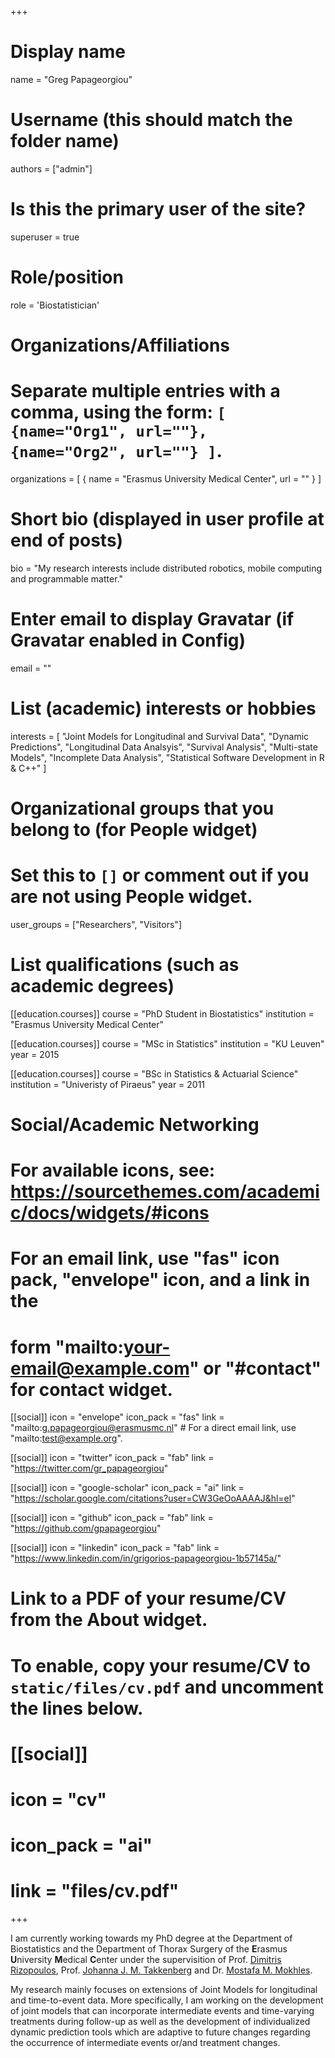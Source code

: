 +++
# Display name
name = "Greg Papageorgiou"

# Username (this should match the folder name)
authors = ["admin"]

# Is this the primary user of the site?
superuser = true

# Role/position
role = 'Biostatistician'

# Organizations/Affiliations
#   Separate multiple entries with a comma, using the form: `[ {name="Org1", url=""}, {name="Org2", url=""} ]`.
organizations = [ { name = "Erasmus University Medical Center", url = "" } ]

# Short bio (displayed in user profile at end of posts)
bio = "My research interests include distributed robotics, mobile computing and programmable matter."

# Enter email to display Gravatar (if Gravatar enabled in Config)
email = ""

# List (academic) interests or hobbies
interests = [
  "Joint Models for Longitudinal and Survival Data",
  "Dynamic Predictions",
  "Longitudinal Data Analsyis", 
  "Survival Analysis", 
  "Multi-state Models",
  "Incomplete Data Analysis", 
  "Statistical Software Development in R & C++"
]

# Organizational groups that you belong to (for People widget)
#   Set this to `[]` or comment out if you are not using People widget.
user_groups = ["Researchers", "Visitors"]

# List qualifications (such as academic degrees)
[[education.courses]]
  course = "PhD Student in Biostatistics"
  institution = "Erasmus University Medical Center"

[[education.courses]]
  course = "MSc in Statistics"
  institution = "KU Leuven"
  year = 2015

[[education.courses]]
  course = "BSc in Statistics & Actuarial Science"
  institution = "Univeristy of Piraeus"
  year = 2011

# Social/Academic Networking
# For available icons, see: https://sourcethemes.com/academic/docs/widgets/#icons
#   For an email link, use "fas" icon pack, "envelope" icon, and a link in the
#   form "mailto:your-email@example.com" or "#contact" for contact widget.

[[social]]
  icon = "envelope"
  icon_pack = "fas"
  link = "mailto:g.papageorgiou@erasmusmc.nl"  # For a direct email link, use "mailto:test@example.org".

[[social]]
  icon = "twitter"
  icon_pack = "fab"
  link = "https://twitter.com/gr_papageorgiou"

[[social]]
  icon = "google-scholar"
  icon_pack = "ai"
  link = "https://scholar.google.com/citations?user=CW3GeOoAAAAJ&hl=el"

[[social]]
  icon = "github"
  icon_pack = "fab"
  link = "https://github.com/gpapageorgiou"
  
[[social]]
  icon = "linkedin"
  icon_pack = "fab"
  link = "https://www.linkedin.com/in/grigorios-papageorgiou-1b57145a/"

# Link to a PDF of your resume/CV from the About widget.
# To enable, copy your resume/CV to `static/files/cv.pdf` and uncomment the lines below.
# [[social]]
#   icon = "cv"
#   icon_pack = "ai"
#   link = "files/cv.pdf"

+++

I am currently working towards my PhD degree at the Department of Biostatistics and the Department of Thorax Surgery of the <span style = 'font-weight: bold'>E</span>rasmus <span style = 'font-weight: bold'>U</span>niversity <span style = 'font-weight: bold'>M</span>edical <span style = 'font-weight: bold'>C</span>enter under the supervisition of Prof. [Dimitris Rizopoulos](https://www.drizopoulos.com), Prof. [Johanna J. M. Takkenberg](https://www.researchgate.net/profile/Johanna_Takkenberg) and Dr. [Mostafa M. Mokhles](https://www.researchgate.net/profile/Mostafa_Mokhles). 

My research mainly focuses on extensions of Joint Models for longitudinal and time-to-event data. More specifically, I am working on the development of joint models that can incorporate intermediate events and time-varying treatments during follow-up as well as the development of individualized dynamic prediction tools which are adaptive to future changes regarding the occurrence of intermediate events or/and treatment changes. 